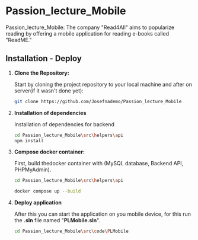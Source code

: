 # Passion_lecture_Mobile
Passion_lecture_Mobile: The company "Read4All" aims to popularize reading by offering a mobile application for reading e-books called "ReadME."

## Installation - Deploy

1. **Clone the Repository:**

   Start by cloning the project repository to your local machine and after on server(if it wasn't done yet):

   ```bash
   git clone https://github.com/Josefnademo/Passion_lecture_Mobile
   ```

2. **Installation of dependencies**

   Installation of dependencies for backend

   ```bash
   cd Passion_lecture_Mobile\src\helpers\api
   npm install
   ```

3. **Compose docker container:**

   First, build thedocker container with (MySQL database, Backend API, PHPMyAdmin).

   ```bash
   cd Passion_lecture_Mobile\src\helpers\api
   ```
   ```bash
   docker compose up --build
   ```
4. **Deploy application**

   After this you can start the application on you mobile device, for this run the **.sln** file named "**PLMobile.sln**".

   ```bash
   cd Passion_lecture_Mobile\src\code\PLMobile
   ```
      
